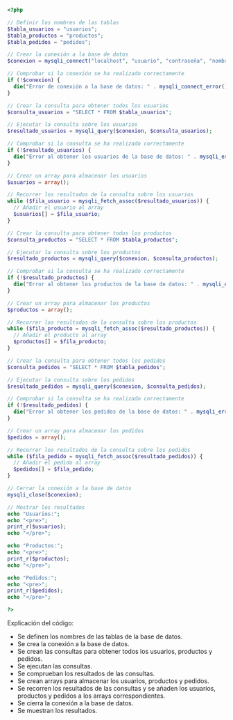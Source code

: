 ```php
<?php

// Definir los nombres de las tablas
$tabla_usuarios = "usuarios";
$tabla_productos = "productos";
$tabla_pedidos = "pedidos";

// Crear la conexión a la base de datos
$conexion = mysqli_connect("localhost", "usuario", "contraseña", "nombre_base_de_datos");

// Comprobar si la conexión se ha realizado correctamente
if (!$conexion) {
  die("Error de conexión a la base de datos: " . mysqli_connect_error());
}

// Crear la consulta para obtener todos los usuarios
$consulta_usuarios = "SELECT * FROM $tabla_usuarios";

// Ejecutar la consulta sobre los usuarios
$resultado_usuarios = mysqli_query($conexion, $consulta_usuarios);

// Comprobar si la consulta se ha realizado correctamente
if (!$resultado_usuarios) {
  die("Error al obtener los usuarios de la base de datos: " . mysqli_error($conexion));
}

// Crear un array para almacenar los usuarios
$usuarios = array();

// Recorrer los resultados de la consulta sobre los usuarios
while ($fila_usuario = mysqli_fetch_assoc($resultado_usuarios)) {
  // Añadir el usuario al array
  $usuarios[] = $fila_usuario;
}

// Crear la consulta para obtener todos los productos
$consulta_productos = "SELECT * FROM $tabla_productos";

// Ejecutar la consulta sobre los productos
$resultado_productos = mysqli_query($conexion, $consulta_productos);

// Comprobar si la consulta se ha realizado correctamente
if (!$resultado_productos) {
  die("Error al obtener los productos de la base de datos: " . mysqli_error($conexion));
}

// Crear un array para almacenar los productos
$productos = array();

// Recorrer los resultados de la consulta sobre los productos
while ($fila_producto = mysqli_fetch_assoc($resultado_productos)) {
  // Añadir el producto al array
  $productos[] = $fila_producto;
}

// Crear la consulta para obtener todos los pedidos
$consulta_pedidos = "SELECT * FROM $tabla_pedidos";

// Ejecutar la consulta sobre los pedidos
$resultado_pedidos = mysqli_query($conexion, $consulta_pedidos);

// Comprobar si la consulta se ha realizado correctamente
if (!$resultado_pedidos) {
  die("Error al obtener los pedidos de la base de datos: " . mysqli_error($conexion));
}

// Crear un array para almacenar los pedidos
$pedidos = array();

// Recorrer los resultados de la consulta sobre los pedidos
while ($fila_pedido = mysqli_fetch_assoc($resultado_pedidos)) {
  // Añadir el pedido al array
  $pedidos[] = $fila_pedido;
}

// Cerrar la conexión a la base de datos
mysqli_close($conexion);

// Mostrar los resultados
echo "Usuarios:";
echo "<pre>";
print_r($usuarios);
echo "</pre>";

echo "Productos:";
echo "<pre>";
print_r($productos);
echo "</pre>";

echo "Pedidos:";
echo "<pre>";
print_r($pedidos);
echo "</pre>";

?>
```

Explicación del código:

* Se definen los nombres de las tablas de la base de datos.
* Se crea la conexión a la base de datos.
* Se crean las consultas para obtener todos los usuarios, productos y pedidos.
* Se ejecutan las consultas.
* Se comprueban los resultados de las consultas.
* Se crean arrays para almacenar los usuarios, productos y pedidos.
* Se recorren los resultados de las consultas y se añaden los usuarios, productos y pedidos a los arrays correspondientes.
* Se cierra la conexión a la base de datos.
* Se muestran los resultados.